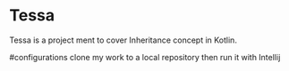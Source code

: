# Tessa

Tessa is a project ment to cover Inheritance concept in Kotlin.


#configurations 
clone my work to a local repository then run it with Intellij
